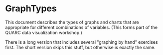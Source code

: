 # GraphTypes

This document describes the types of graphs and charts that are appropriate for different combinations of variables. (This forms part of the QUARC data visualization workshop.)

There is a long version that includes several "graphing by hand" exercises first. The short version skips this stuff, but otherwise is exactly the same.
